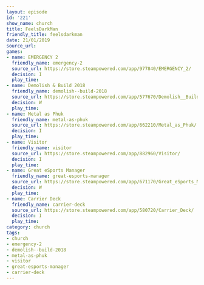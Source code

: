 ```yaml
---
layout: episode
id: '221'
show_name: church
title: FeelsDarkMan
friendly_title: feelsdarkman
date: 21/01/2019
source_url: 
games:
- name: EMERGENCY 2
  friendly_name: emergency-2
  source_url: https://store.steampowered.com/app/977840/EMERGENCY_2/
  decision: I
  play_time: 
- name: Demolish & Build 2018
  friendly_name: demolish--build-2018
  source_url: https://store.steampowered.com/app/577670/Demolish__Build_2018/
  decision: W
  play_time: 
- name: Metal as Phuk
  friendly_name: metal-as-phuk
  source_url: https://store.steampowered.com/app/662210/Metal_as_Phuk/
  decision: I
  play_time: 
- name: Visitor
  friendly_name: visitor
  source_url: https://store.steampowered.com/app/882960/Visitor/
  decision: I
  play_time: 
- name: Great eSports Manager
  friendly_name: great-esports-manager
  source_url: https://store.steampowered.com/app/671170/Great_eSports_Manager/
  decision: W
  play_time: 
- name: Carrier Deck
  friendly_name: carrier-deck
  source_url: https://store.steampowered.com/app/580720/Carrier_Deck/
  decision: I
  play_time: 
category: church
tags:
- church
- emergency-2
- demolish--build-2018
- metal-as-phuk
- visitor
- great-esports-manager
- carrier-deck
---
```

